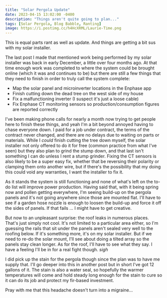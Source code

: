 ```yaml
---
title: "Solar Pergola Update"
date: 2023-04-15 13:02:00 -0400
description: "Things aren't quite going to plan..."
tags: [Solar Pergola, Blog Babble, Ranting]
image: https://i.postimg.cc/h4HcXRML/Laurie-Time.png
---
```


This is equal parts rant as well as update.  And things are getting a bit sus with my solar installer.

The last post I made that mentioned work being performed by my solar installer was back in early December, a little over four months ago.  At that time enough work was completed to where the system could be brought online (which it was and continues to be) but there are still a few things that they need to finish in order to truly call the system complete:

- Map the solar panel and microinverter locations in the Enphase app
- Finish cutting down the dead tree on the west side of my house
- Fix a malfunctioning inverter (I suspect it's just a loose cable)
- Fix Enphase CT monitoring sensors so production/consumption figures are reported correctly

I've been making phone calls for nearly a month now trying to get people here to finish these things, and yeah I'm a bit beyond annoyed having to chase everyone down.  I paid for a job under contract, the terms of the contract never changed, and there are no delays due to waiting on parts or materials.  While I *could* finish cutting the tree down myself, the solar installer not only offered to do it for free (common practice from what I've seen) but they also plan to grind the stump down, and that last isn't something I can do unless I rent a stump grinder.  Fixing the CT sensors is also likely to be a super easy fix, whether that be reversing their polarity or clamping them onto another wire, but if there's the possibility that my doing this could void any warranties, I want the installer to fix it.

As it stands the system is still functioning and none of what's left on the to-do list will improve power production.  Having said that, with it being spring now and pollen getting everywhere, I'm seeing build-up on the pergola panels and it's not going anywhere since those are mounted flat.  I'll have to see if a garden hose nozzle is enough to loosen the build-up and force it off the sides of panels.  If that fails ... I might have to get creative.

But now to an unpleasant surprise: the roof leaks in numerous places.  That's just simply not cool.  It's not limited to a particular area either, so I'm guessing the rails that sit under the panels aren't sealed very well to the roofing below.  If it's something more, it's on my solar installer.  But if we need to re-do the solar mount, I'll see about doing a tilted array so the panels stay clean longer.  As for the roof, I'll have to see what they say.  I have a feeling I'll be in for a real fight though. *sigh*

I did pick up the stain for the pergola though since the plan was to have me supply that.  I'll go deeper into this in another post but in short I've got 12 gallons of it.  The stain is also a water seal, so hopefully the warmer temperatures will come and hold steady long enough for the stain to cure so it can do its job and protect my fir-based investment.

Pray with me that this headache doesn't turn into a migraine...
